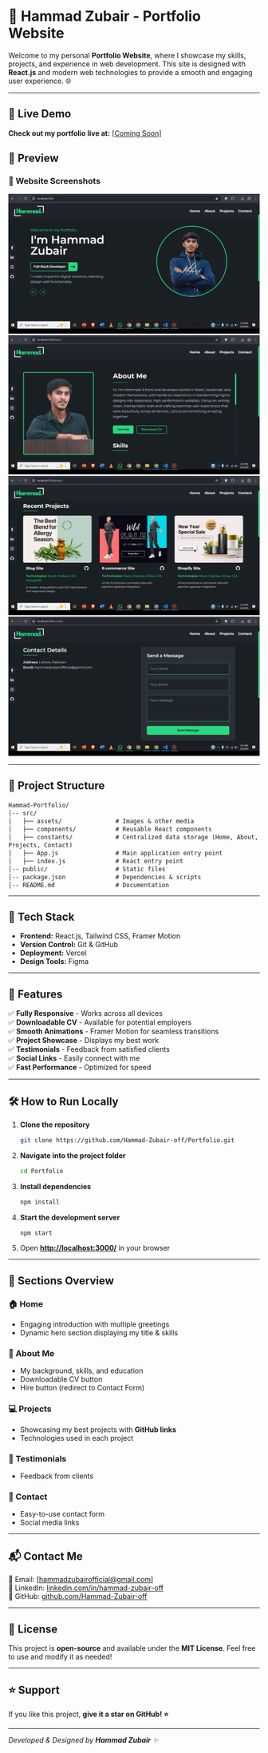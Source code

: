 # 🚀 Hammad Zubair - Portfolio Website

Welcome to my personal **Portfolio Website**, where I showcase my skills, projects, and experience in web development. This site is designed with **React.js** and modern web technologies to provide a smooth and engaging user experience. 🌐

---

## 📌 Live Demo

**Check out my portfolio live at:** [\[Coming Soon\]](https://hammadportfolio-rose.vercel.app/)

## 📸 Preview

### 🔹 Website Screenshots

![Portfolio Preview](src/assets/GitPicture/Home.jpg)
![Portfolio Preview](src/assets/GitPicture/About.jpg)
![Portfolio Preview](src/assets/GitPicture/Project.jpg)
![Portfolio Preview](src/assets/GitPicture/Contact.jpg)


---

## 📂 Project Structure

```
Hammad-Portfolio/
│-- src/
│   ├── assets/               # Images & other media
│   ├── components/           # Reusable React components
│   ├── constants/            # Centralized data storage (Home, About, Projects, Contact) 
│   ├── App.js                # Main application entry point
│   ├── index.js              # React entry point
│-- public/                   # Static files
│-- package.json              # Dependencies & scripts
│-- README.md                 # Documentation
```

---

## 🎨 Tech Stack

- **Frontend:** React.js, Tailwind CSS, Framer Motion
- **Version Control:** Git & GitHub
- **Deployment:** Vercel
- **Design Tools:** Figma

---

## 🌟 Features

✅ **Fully Responsive** - Works across all devices  
✅ **Downloadable CV** - Available for potential employers  
✅ **Smooth Animations** - Framer Motion for seamless transitions  
✅ **Project Showcase** - Displays my best work  
✅ **Testimonials** - Feedback from satisfied clients  
✅ **Social Links** - Easily connect with me  
✅ **Fast Performance** - Optimized for speed  

---

## 🛠️ How to Run Locally

1. **Clone the repository**
   ```sh
   git clone https://github.com/Hammad-Zubair-off/Portfolio.git
   ```
2. **Navigate into the project folder**
   ```sh
   cd Portfolio
   ```
3. **Install dependencies**
   ```sh
   npm install
   ```
4. **Start the development server**
   ```sh
   npm start
   ```
5. Open **[http://localhost:3000/](http://localhost:3000/)** in your browser

---

## 📜 Sections Overview

### 🏠 Home

- Engaging introduction with multiple greetings
- Dynamic hero section displaying my title & skills

### 📖 About Me

- My background, skills, and education
- Downloadable CV button
- Hire button (redirect to Contact Form)

### 💻 Projects

- Showcasing my best projects with **GitHub links**
- Technologies used in each project

### 🌟 Testimonials

- Feedback from clients 

### 📩 Contact

- Easy-to-use contact form
- Social media links

---



## 📬 Contact Me

📧 Email: [[hammadzubairofficial@gmail.com](mailto:hammadzubairofficial@gmail.com)]  
🔗 LinkedIn: [linkedin.com/in/hammad-zubair-off](https://www.linkedin.com/in/hammad-zubair-off/)  
🐙 GitHub: [github.com/Hammad-Zubair-off](https://github.com/Hammad-Zubair-off)  

---

## 🏁 License

This project is **open-source** and available under the **MIT License**. Feel free to use and modify it as needed!

---

## ⭐ Support

If you like this project, **give it a star on GitHub! ⭐**

---

*Developed & Designed by ******Hammad Zubair****** ✨*

